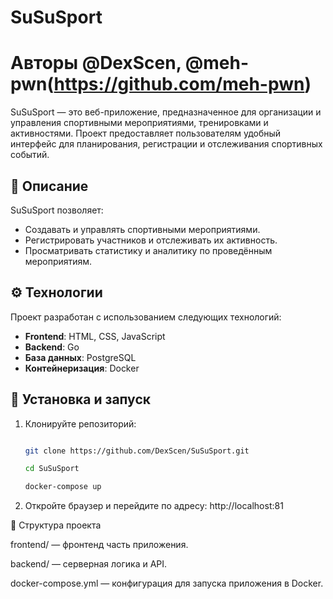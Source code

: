 # SuSuSport

# Авторы @DexScen, @meh-pwn(https://github.com/meh-pwn)

SuSuSport — это веб-приложение, предназначенное для организации и управления спортивными мероприятиями, тренировками и активностями. Проект предоставляет пользователям удобный интерфейс для планирования, регистрации и отслеживания спортивных событий.

## 📌 Описание

SuSuSport позволяет:

- Создавать и управлять спортивными мероприятиями.
- Регистрировать участников и отслеживать их активность.
- Просматривать статистику и аналитику по проведённым мероприятиям.

## ⚙️ Технологии

Проект разработан с использованием следующих технологий:

- **Frontend**: HTML, CSS, JavaScript
- **Backend**: Go
- **База данных**: PostgreSQL
- **Контейнеризация**: Docker

## 🚀 Установка и запуск

1. Клонируйте репозиторий:

   ```bash
   
   git clone https://github.com/DexScen/SuSuSport.git
   
   cd SuSuSport
   
   docker-compose up


2. Откройте браузер и перейдите по адресу:
http://localhost:81


📂 Структура проекта


frontend/ — фронтенд часть приложения.


backend/ — серверная логика и API.


docker-compose.yml — конфигурация для запуска приложения в Docker.
